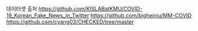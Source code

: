 데이터셋 출처
https://github.com/KISLABatKMU/COVID-19_Korean_Fake_News_in_Twitter
https://github.com/bigheiniu/MM-COVID
https://github.com/cyang03/CHECKED/tree/master
